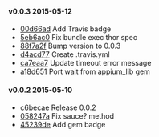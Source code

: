 #### v0.0.3 2015-05-12

- [00d66ad](https://github.com/bootstraponline/webdriver_utils/commit/00d66adafe1b979ab1228b73bb6887cea71ceaf4) Add Travis badge
- [5eb6ac0](https://github.com/bootstraponline/webdriver_utils/commit/5eb6ac036c7494dc4132917ba8d17777cce9e3e8) Fix bundle exec thor spec
- [88f7a2f](https://github.com/bootstraponline/webdriver_utils/commit/88f7a2fda6b099374e51f2a02c86433b08914ae0) Bump version to 0.0.3
- [d4acd77](https://github.com/bootstraponline/webdriver_utils/commit/d4acd77567ec2e92ee2cff013e928a67a9da9d59) Create .travis.yml
- [ca7eaa7](https://github.com/bootstraponline/webdriver_utils/commit/ca7eaa79c45109e81785f70dad41c7b62eb0f05e) Update timeout error message
- [a18d651](https://github.com/bootstraponline/webdriver_utils/commit/a18d65144981cd57eb22fceb9602d6e4be438b9e) Port wait from appium_lib gem


#### v0.0.2 2015-05-10

- [c6becae](https://github.com/bootstraponline/webdriver_utils/commit/c6becae39ed81a634246e8e6492e7c625cdeb15f) Release 0.0.2
- [058247a](https://github.com/bootstraponline/webdriver_utils/commit/058247af673e5137f53dfccc9b4c8a1cb1aa21ae) Fix sauce? method
- [45239de](https://github.com/bootstraponline/webdriver_utils/commit/45239de7f80949265f6d4ba3eb89f4f422384371) Add gem badge